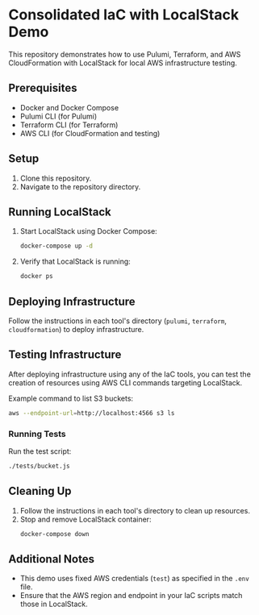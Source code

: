 # Consolidated IaC with LocalStack Demo

This repository demonstrates how to use Pulumi, Terraform, and AWS CloudFormation with LocalStack for local AWS infrastructure testing.

## Prerequisites

- Docker and Docker Compose
- Pulumi CLI (for Pulumi)
- Terraform CLI (for Terraform)
- AWS CLI (for CloudFormation and testing)

## Setup

1. Clone this repository.
2. Navigate to the repository directory.

## Running LocalStack

1. Start LocalStack using Docker Compose:
   ```sh
   docker-compose up -d
   ```

2. Verify that LocalStack is running:
   ```sh
   docker ps
   ```

## Deploying Infrastructure

Follow the instructions in each tool's directory (`pulumi`, `terraform`, `cloudformation`) to deploy infrastructure.

## Testing Infrastructure

After deploying infrastructure using any of the IaC tools, you can test the creation of resources using AWS CLI commands targeting LocalStack.

Example command to list S3 buckets:

```sh
aws --endpoint-url=http://localhost:4566 s3 ls
```

### Running Tests

Run the test script:

```sh
./tests/bucket.js
```

## Cleaning Up

1. Follow the instructions in each tool's directory to clean up resources.
2. Stop and remove LocalStack container:
   ```sh
   docker-compose down
   ```

## Additional Notes

- This demo uses fixed AWS credentials (`test`) as specified in the `.env` file.
- Ensure that the AWS region and endpoint in your IaC scripts match those in LocalStack.
